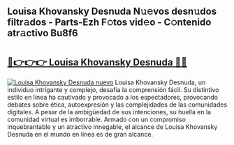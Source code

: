 ## Louisa Khovansky Desnuda N𝚞𝚎vos desn𝚞dos filtr𝚊dos - Parts-Ezh F𝚘tos vid𝚎o - C𝚘ntenido atr𝚊ctivo Bu8f6

# <h2><a href="http://mba8cn.tromn.icu/?c=Louisa+Khovansky+Desnuda">🔗👉👉👉 Louisa Khovansky Desnuda 🔗🔗</a></h2>

[![Louisa Khovansky Desnuda nuevo](https://i.imgur.com/pEAQMta.gif)](http://mba8cn.tromn.icu/?c=Louisa+Khovansky+Desnuda)
Louisa Khovansky Desnuda, un individuo intrigante y complejo, desafía la comprensión fácil. Su distintivo estilo en línea ha cautivado y provocado a los espectadores, provocando debates sobre ética, autoexpresión y las complejidades de las comunidades digitales. A pesar de la ambigüedad de sus intenciones, su huella en la comunidad virtual es imborrable. Armado con un compromiso inquebrantable y un atractivo innegable, el alcance de Louisa Khovansky Desnuda en el mundo en línea es de gran alcance.

